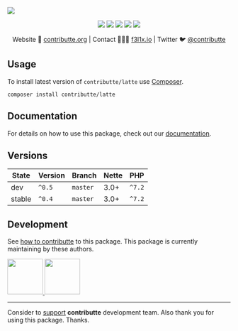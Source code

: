 ![](https://heatbadger.now.sh/github/contributte/latte/)

<p align=center>
  <a href="https://travis-ci.org/contributte/latte"><img src="https://img.shields.io/travis/contributte/latte.svg?style=flat-square"></a>
  <a href="https://coveralls.io/r/contributte/latte"><img src="https://img.shields.io/coveralls/contributte/latte.svg?style=flat-square"></a>
  <a href="https://packagist.org/packages/contributte/latte"><img src="https://img.shields.io/packagist/dm/contributte/latte.svg?style=flat-square"></a>
  <a href="https://packagist.org/packages/contributte/latte"><img src="https://img.shields.io/packagist/v/contributte/latte.svg?style=flat-square"></a>
  <a href="http://bit.ly/ctteg"><img src="https://img.shields.io/gitter/room/contributte/contributte.svg?style=flat-square"></a>
<p>

<p align=center>
Website 🚀 <a href="https://contributte.org">contributte.org</a> | Contact 👨🏻‍💻 <a href="https://f3l1x.io">f3l1x.io</a> | Twitter 🐦 <a href="https://twitter.com/contributte">@contributte</a>
</p>

## Usage

To install latest version of `contributte/latte` use [Composer](https://getcomposer.com).

```
composer install contributte/latte
```

## Documentation

For details on how to use this package, check out our [documentation](.docs).

## Versions

| State       | Version | Branch   | Nette | PHP     |
|-------------|---------|----------|-------|---------|
| dev         | `^0.5`  | `master` | 3.0+  | `^7.2`  |
| stable      | `^0.4`  | `master` | 3.0+  | `^7.2`  |

## Development

See [how to contributte](https://contributte.org) to this package. This package is currently maintaining by these authors.

<a href="https://github.com/f3l1x">
    <img width="80" height="80" src="https://avatars2.githubusercontent.com/u/538058?v=3&s=80">
</a>
<a href="https://github.com/mabar">
    <img width="80" height="80" src="https://avatars0.githubusercontent.com/u/20974277?s=80&v=4">
</a>

-----

Consider to [support](https://contributte.com/partners) **contributte** development team.
Also thank you for using this package. Thanks.
